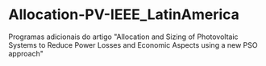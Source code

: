 # Allocation-PV-IEEE_LatinAmerica
Programas adicionais do artigo "Allocation and Sizing of Photovoltaic Systems to Reduce Power Losses and Economic Aspects using a new PSO approach"
